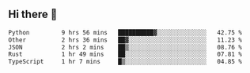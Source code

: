 ## Hi there 👋

<!--
**whirlun/whirlun** is a ✨ _special_ ✨ repository because its `README.md` (this file) appears on your GitHub profile.

Here are some ideas to get you started:

- 🔭 I’m currently working on ...
- 🌱 I’m currently learning ...
- 👯 I’m looking to collaborate on ...
- 🤔 I’m looking for help with ...
- 💬 Ask me about ...
- 📫 How to reach me: ...
- 😄 Pronouns: ...
- ⚡ Fun fact: ...
-->
<!--START_SECTION:waka-->

```txt
Python         9 hrs 56 mins   ██████████▓░░░░░░░░░░░░░░   42.75 %
Other          2 hrs 36 mins   ██▓░░░░░░░░░░░░░░░░░░░░░░   11.23 %
JSON           2 hrs 2 mins    ██▒░░░░░░░░░░░░░░░░░░░░░░   08.76 %
Rust           1 hr 49 mins    ██░░░░░░░░░░░░░░░░░░░░░░░   07.81 %
TypeScript     1 hr 7 mins     █▒░░░░░░░░░░░░░░░░░░░░░░░   04.85 %
```

<!--END_SECTION:waka-->
